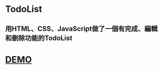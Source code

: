 # TodoList
用HTML、CSS、JavaScript做了一個有完成、編輯和刪除功能的TodoList
--
# [DEMO](https://todolistalbert.netlify.app/)
